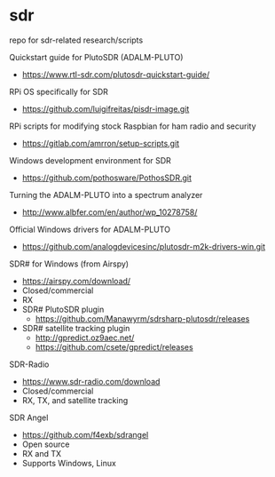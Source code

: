 # sdr
repo for sdr-related research/scripts

Quickstart guide for PlutoSDR (ADALM-PLUTO)
* https://www.rtl-sdr.com/plutosdr-quickstart-guide/

RPi OS specifically for SDR
* https://github.com/luigifreitas/pisdr-image.git

RPi scripts for modifying stock Raspbian for ham radio and security
* https://gitlab.com/amrron/setup-scripts.git

Windows development environment for SDR
* https://github.com/pothosware/PothosSDR.git

Turning the ADALM-PLUTO into a spectrum analyzer
* http://www.albfer.com/en/author/wp_10278758/

Official Windows drivers for ADALM-PLUTO
* https://github.com/analogdevicesinc/plutosdr-m2k-drivers-win.git

SDR# for Windows (from Airspy)
* https://airspy.com/download/
* Closed/commercial
* RX
* SDR# PlutoSDR plugin
  * https://github.com/Manawyrm/sdrsharp-plutosdr/releases
* SDR# satellite tracking plugin
  * http://gpredict.oz9aec.net/
  * https://github.com/csete/gpredict/releases

SDR-Radio
* https://www.sdr-radio.com/download
* Closed/commercial
* RX, TX, and satellite tracking

SDR Angel
* https://github.com/f4exb/sdrangel
* Open source
* RX and TX
* Supports Windows, Linux
